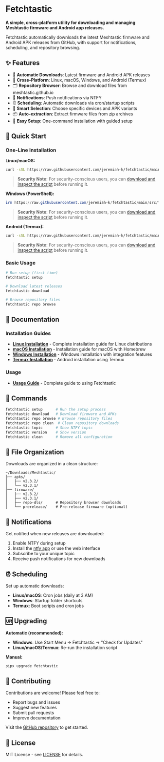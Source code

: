# Fetchtastic

**A simple, cross-platform utility for downloading and managing Meshtastic firmware and Android app releases.**

Fetchtastic automatically downloads the latest Meshtastic firmware and Android APK releases from GitHub, with support for notifications, scheduling, and repository browsing.

## ✨ Features

- 🔄 **Automatic Downloads**: Latest firmware and Android APK releases
- 📱 **Cross-Platform**: Linux, macOS, Windows, and Android (Termux)
- 🗂️ **Repository Browser**: Browse and download files from meshtastic.github.io
- 🔔 **Notifications**: Push notifications via NTFY
- ⏰ **Scheduling**: Automatic downloads via cron/startup scripts
- 🎯 **Smart Selection**: Choose specific devices and APK variants
- 📦 **Auto-extraction**: Extract firmware files from zip archives
- 🔧 **Easy Setup**: One-command installation with guided setup

## 🚀 Quick Start

### One-Line Installation

**Linux/macOS:**

```bash
curl -sSL https://raw.githubusercontent.com/jeremiah-k/fetchtastic/main/src/fetchtastic/tools/setup_fetchtastic.sh | bash
```

> **Security Note:** For security-conscious users, you can [download and inspect the script](https://raw.githubusercontent.com/jeremiah-k/fetchtastic/main/src/fetchtastic/tools/setup_fetchtastic.sh) before running it.

**Windows (PowerShell):**

```powershell
irm https://raw.githubusercontent.com/jeremiah-k/fetchtastic/main/src/fetchtastic/tools/setup_fetchtastic.ps1 | iex
```

> **Security Note:** For security-conscious users, you can [download and inspect the script](https://raw.githubusercontent.com/jeremiah-k/fetchtastic/main/src/fetchtastic/tools/setup_fetchtastic.ps1) before running it.

**Android (Termux):**

```bash
curl -sSL https://raw.githubusercontent.com/jeremiah-k/fetchtastic/main/src/fetchtastic/tools/setup_fetchtastic.sh | bash
```

> **Security Note:** For security-conscious users, you can [download and inspect the script](https://raw.githubusercontent.com/jeremiah-k/fetchtastic/main/src/fetchtastic/tools/setup_fetchtastic.sh) before running it.

### Basic Usage

```bash
# Run setup (first time)
fetchtastic setup

# Download latest releases
fetchtastic download

# Browse repository files
fetchtastic repo browse
```

## 📖 Documentation

### Installation Guides

- **[Linux Installation](docs/linux-installation.md)** - Complete installation guide for Linux distributions
- **[macOS Installation](docs/macos-installation.md)** - Installation guide for macOS with Homebrew
- **[Windows Installation](docs/windows-installation.md)** - Windows installation with integration features
- **[Termux Installation](docs/termux-installation.md)** - Android installation using Termux

### Usage

- **[Usage Guide](docs/usage-guide.md)** - Complete guide to using Fetchtastic

## 🔧 Commands

```bash
fetchtastic setup      # Run the setup process
fetchtastic download   # Download firmware and APKs
fetchtastic repo browse # Browse repository files
fetchtastic repo clean  # Clean repository downloads
fetchtastic topic      # Show NTFY topic
fetchtastic version    # Show version
fetchtastic clean      # Remove all configuration
```

## 📁 File Organization

Downloads are organized in a clean structure:

```text
~/Downloads/Meshtastic/
├── apks/
│   ├── v2.3.2/
│   └── v2.3.1/
├── firmware/
│   ├── v2.3.2/
│   ├── v2.3.1/
│   ├── repo-dls/      # Repository browser downloads
│   └── prerelease/    # Pre-release firmware (optional)
```

## 🔔 Notifications

Get notified when new releases are downloaded:

1. Enable NTFY during setup
2. Install the [ntfy app](https://ntfy.sh/app/) or use the web interface
3. Subscribe to your unique topic
4. Receive push notifications for new downloads

## ⏰ Scheduling

Set up automatic downloads:

- **Linux/macOS**: Cron jobs (daily at 3 AM)
- **Windows**: Startup folder shortcuts
- **Termux**: Boot scripts and cron jobs

## 🆙 Upgrading

**Automatic (recommended):**

- **Windows**: Use Start Menu → Fetchtastic → "Check for Updates"
- **Linux/macOS/Termux**: Re-run the installation script

**Manual:**

```bash
pipx upgrade fetchtastic
```

## 🤝 Contributing

Contributions are welcome! Please feel free to:

- Report bugs and issues
- Suggest new features
- Submit pull requests
- Improve documentation

Visit the [GitHub repository](https://github.com/jeremiah-k/fetchtastic) to get started.

## 📄 License

MIT License - see [LICENSE](LICENSE) for details.
